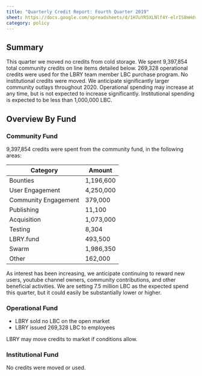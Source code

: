 ```yaml
---
title: "Quarterly Credit Report: Fourth Quarter 2019"
sheet: https://docs.google.com/spreadsheets/d/1H7uYR5XLNlf4Y-elrIS8mHdv4QnVQ-7BbM8YAR_u_W0/edit#gid=799352054
category: policy
---
```

## Summary
This quarter we moved no credits from cold storage.  We spent 9,397,854 total community credits on line items detailed below. 269,328 operational credits were used for the LBRY team member LBC purchase program. No institutional credits were moved.
We anticipate significantly larger community outlays throughout 2020.  Operational spending may increase at any time, but is not expected to increase significantly. Institutional spending is expected to be less than 1,000,000 LBC.

## Overview By Fund

### Community Fund

9,397,854 credits were spent from the community fund, in the following areas:

| Category | Amount |
|---|---|
| Bounties | 1,196,600 |
| User Engagement | 4,250,000 |
| Community Engagement | 379,000 |
| Publishing | 11,100 |
| Acquisition | 1,073,000 |
| Testing | 8,304 |
| LBRY.fund | 493,500 |
| Swarm | 1,986,350 |
| Other | 162,000 |

As interest has been increasing, we anticipate continuing to reward new users, youtube channel owners, community contributions, and other beneficial activities. We are setting  7.5 million LBC as the expected spend this quarter, but it could easily be substantially lower or higher.

### Operational Fund

* LBRY sold no LBC on the open market
* LBRY issued 269,328 LBC to employees

LBRY may move credits to market if conditions allow.

### Institutional Fund

No credits were moved or used.
